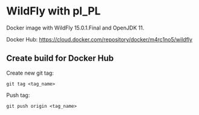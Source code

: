 # WildFly with pl_PL

Docker image with WildFly 15.0.1.Final and OpenJDK 11.

Docker Hub: https://cloud.docker.com/repository/docker/m4rc1no5/wildfly

Create build for Docker Hub
---------------------------

Create new git tag:
```
git tag <tag_name>
```

Push tag:
```
git push origin <tag_name>
```
